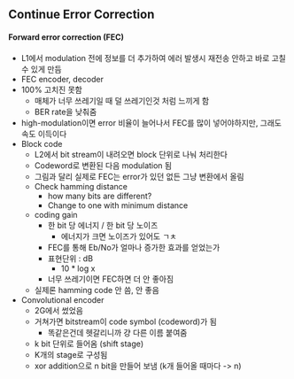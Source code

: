 ## Continue Error Correction

#### Forward error correction (FEC)

* L1에서 modulation 전에 정보를 더 추가하여 에러 발생시 재전송 안하고 바로 고칠 수 있게 만듬
* FEC encoder, decoder
* 100% 고치진 못함
    * 매체가 너무 쓰레기일 때 덜 쓰레기인것 처럼 느끼게 함
    * BER rate을 낮춰줌
* high-modulation이면 error 비율이 늘어나서 FEC를 많이 넣어야하지만, 그래도 속도 이득이다 
* Block code 
    * L2에서 bit stream이 내려오면 block 단위로 나눠 처리한다
    * Codeword로 변환된 다음 modulation 됨
    * 그림과 달리 실제로 FEC는 error가 있던 없든 그냥 변환에서 올림
    * Check hamming distance
        * how many bits are different?
        * Change to one with minimum distance
    * coding gain
        * 한 bit 당 에너지 / 한 bit 당 노이즈
            * 에너지가 크면 노이즈가 있어도 ㄱㅊ
        * FEC를 통해 Eb/No가 얼마나 증가한 효과를 얻었는가
        * 표현단위 : dB
            * 10 * log x
        * 너무 쓰레기이면 FEC하면 더 안 좋아짐
    * 실제론 hamming code 안 씀, 안 좋음
* Convolutional encoder
    * 2G에서 썼었음
    * 거쳐가면 bitstream이 code symbol (codeword)가 됨
        * 똑같은건데 헷갈리니까 걍 다른 이름 붙여줌
    * k bit 단위로 들어옴 (shift stage)
    * K개의 stage로 구성됨
    * xor addition으로 n bit을 만들어 보냄 (k개 들어올 때마다 -> n)


